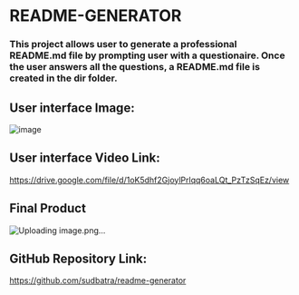 # README-GENERATOR

### This project allows user to generate a professional README.md file by prompting user with a questionaire. Once the user answers all the questions, a README.md file is created in the dir folder. 

## User interface Image:
![image](https://user-images.githubusercontent.com/79431276/125391085-dd631580-e371-11eb-9917-e0d62f656133.png)

## User interface Video Link:
https://drive.google.com/file/d/1oK5dhf2GjoylPrlqq6oaLQt_PzTzSqEz/view

## Final Product
![Uploading image.png…]()

## GitHub Repository Link:
https://github.com/sudbatra/readme-generator
